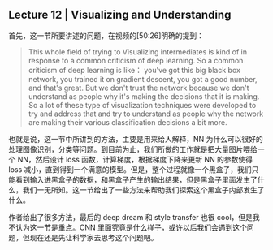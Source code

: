 Lecture 12 | Visualizing and Understanding
---
首先，这一节所要讲述的问题，在视频的[50:26]明确的提到：
> This whole field of trying to Visualizing intermediates is kind of in response to a common criticism of deep learning. So a common criticism of deep learning is like： you've got this big black box network, you trained it on gradient descent, you got a good number, and that's great. But we don't trust the network because we don't understand as people why it's making the decisions that it is making. So a lot of these type of visualization techniques were developed to try and address that and try to understand as people why the network are making their various classification decisions a bit more.

也就是说，这一节中所讲到的方法，主要是用来给人解释，NN 为什么可以很好的处理图像识别，分类等问题。到目前为止，我们所做的工作就是把大量图片喂给一个 NN，然后设计 loss 函数，计算梯度，根据梯度下降来更新 NN 的参数使得 loss 减小，直到得到一个满意的模型。但是，整个过程就像一个黑盒子，我们只能看到输入进黑盒子的数据，和黑盒子产生的输出结果，但是黑盒子里面发生了什么，我们一无所知。这一节给出了一些方法来帮助我们探索这个黑盒子内部发生了什么。

作者给出了很多方法，最后的 deep dream 和 style transfer 也很 cool，但是我不认为这一节是重点。CNN 里面究竟是什么样子，或许以后我们会遇到这个问题，但现在还是先让科学家去思考这个问题吧。
